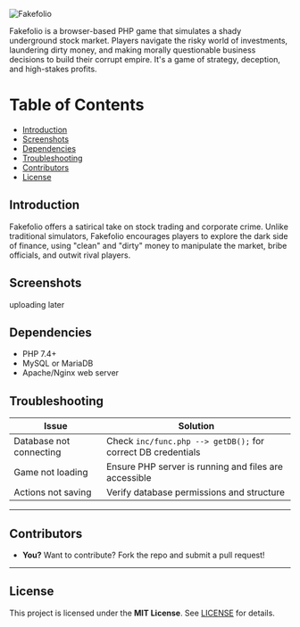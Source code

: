 ![Fakefolio](https://github.com/user-attachments/assets/5aaacf9e-4da1-42f6-9dd9-aa2ddc26e3c6)

Fakefolio is a browser-based PHP game that simulates a shady underground stock market. Players navigate the risky world of investments, laundering dirty money, and making morally questionable business decisions to build their corrupt empire. It's a game of strategy, deception, and high-stakes profits.

# Table of Contents

- [Introduction](#introduction)
- [Screenshots](#screenshots)
- [Dependencies](#dependencies)
- [Troubleshooting](#troubleshooting)
- [Contributors](#contributors)
- [License](#license)

## Introduction
Fakefolio offers a satirical take on stock trading and corporate crime. Unlike traditional simulators, Fakefolio encourages players to explore the dark side of finance, using "clean" and "dirty" money to manipulate the market, bribe officials, and outwit rival players.

## Screenshots
uploading later

## Dependencies
- PHP 7.4+
- MySQL or MariaDB
- Apache/Nginx web server

## Troubleshooting

| Issue                        | Solution                                                     |
|-----------------------------|---------------------------------------------------------------|
| Database not connecting     | Check `inc/func.php --> getDB();` for correct DB credentials  |
| Game not loading            | Ensure PHP server is running and files are accessible         |
| Actions not saving          | Verify database permissions and structure                     |

---

## Contributors

- **You?** Want to contribute? Fork the repo and submit a pull request!

---

## License

This project is licensed under the **MIT License**. See [LICENSE](LICENSE) for details.
